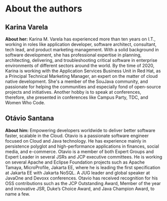 # About the authors

## Karina Varela

**About her:** Karina M. Varela has experienced more than ten years on I.T., working in roles like application developer, software architect, consultant, tech lead, and product marketing management. With a solid background in software development, she has professional expertise in planning, architecting, delivering, and troubleshooting critical software in enterprise environments of different sectors around the world. By the time of 2020, Karina is working with the Application Services Business Unit in Red Hat, as a Principal Technical Marketing Manager, an expert on the matter of cloud native development. She's a member of the SouJava community, and passionate for helping the communities and especially fond of open-source projects and initiatives. Another hobby is to speak at conferences, therefore, she presented in conferences like Campus Party, TDC, and Women Who Code.

## Otávio Santana

**About him:** Empowering developers worldwide to deliver better software faster, scalable in the Cloud. Otavio is a passionate software engineer focused on Cloud and Java technology. He has experience mainly in persistence polyglot and high-performance applications in finances, social media, and e-commerce. Otavio is a member of both Expert Groups and Expert Leader in several JSRs and JCP executive committees. He is working on several Apache and Eclipse Foundation projects such as Apache Tamaya, MicroProfile, Jakarta EE, where he is leading the first specification at Jakarta EE with Jakarta NoSQL. A JUG leader and global speaker at JavaOne and Devoxx conferences. Otavio has received recognition for his OSS contributions such as the JCP Outstanding Award, Member of the year and innovative JSR, Duke’s Choice Award, and Java Champion Award, to name a few.
